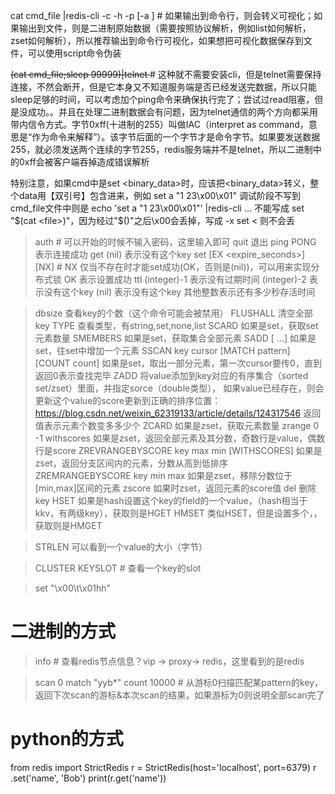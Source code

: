 cat cmd_file |redis-cli -c -h <ip> -p <port> [-a <password>]  # 如果输出到命令行，则会转义可视化；如果输出到文件，则是二进制原始数据（需要按照协议解析，例如list如何解析，zset如何解析），所以推荐输出到命令行可视化，如果想把可视化数据保存到文件，可以使用script命令伪装

~~(cat cmd_file;sleep 99999)|telnet <ip> <port>~~ # 这种就不需要安装cli，但是telnet需要保持连接，不然会断开，但是它本身又不知道服务端是否已经发送完数据，所以只能sleep足够的时间，可以考虑加个ping命令来确保执行完了；尝试过read阻塞，但是没成功。。并且在处理二进制数据会有问题，因为telnet通信的两个方向都采用带内信令方式。字节0xff(十进制的255）叫做IAC（interpret as command，意思是“作为命令来解释”）。该字节后面的一个字节才是命令字节。如果要发送数据255，就必须发送两个连续的字节255，redis服务端并不是telnet，所以二进制中的0xff会被客户端吞掉造成错误解析

特别注意，如果cmd中是set <key> <binary_data>时，应该把<binary_data>转义，整个data用【双引号】包含进来，例如
set a "1 23\x00\x01"
调试阶段不写到cmd_file文件中则是
echo 'set a "1 23\x00\x01"' |redis-cli ...
不能写成 set <key> "$(cat <file>)"，因为经过"$()"之后\x00会丢掉，写成 -x set <key> < <file>则不会丢

>auth <password> # 可以开始的时候不输入密码，这里输入即可
>quit 退出
>ping
PONG 表示连接成功
>get <keyname>
(nil) 表示没有这个key
>set <keyname> <keyvalue> [EX <expire_seconds>] [NX]  # NX 仅当不存在时才能set成功(OK，否则是(nil))，可以用来实现分布式锁
OK 表示设置成功
>ttl <keyname>
(integer)-1 表示没有过期时间
(integer)-2 表示没有这个key
(nil) 表示没有这个key
其他整数表示还有多少秒存活时间

>dbsize
查看key的个数（这个命令可能会被禁用）
>FLUSHALL
清空全部key
>TYPE <keyname>
查看类型，有string,set,none,list
>SCARD <keyname>
如果是set，获取set元素数量
>SMEMBERS <keyname>
如果是set，获取集合全部元素
>SADD <keyname> <value1> [<value2> ...]
如果是set，往set中增加一个元素
>SSCAN key cursor [MATCH pattern] [COUNT count]
如果是set，取出一部分元素，第一次cursor要传0，直到返回0表示查找完毕
>ZADD <keyname> <score> <value>
将value添加到key对应的有序集合（sorted set/zset）里面，并指定sorce（double类型），
如果value已经存在，则会更新这个value的score更新到正确的排序位置：https://blog.csdn.net/weixin_62319133/article/details/124317546
返回值表示元素个数变多多少个
>ZCARD <keyname>
如果是zset，获取元素数量
>zrange <keyname> 0 -1 withscores
如果是zset，返回全部元素及其分数，奇数行是value，偶数行是score
>ZREVRANGEBYSCORE key max min [WITHSCORES]
如果是zset，返回分支区间内的元素，分数从高到低排序
>ZREMRANGEBYSCORE key min max
如果是zset，移除分数位于[min,max]区间的元素
>zscore <keyname> <value>
如果时zset，返回元素的score值
>del <keyname>
删除key
>HSET <key> <field> <value>
如果是hash设置这个key的field的一个value，（hash相当于kkv，有两级key），获取则是HGET
>HMSET <key> <field1> <value1> <field2> <value2>
类似HSET，但是设置多个，，获取则是HMGET


>STRLEN <keyname>
可以看到一个value的大小（字节）

>CLUSTER KEYSLOT <keyname>  # 查看一个key的slot

>set <keyname> "\x00\t\x01hh"
# 二进制的方式
>info # 查看redis节点信息？vip -> proxy-> redis，这里看到的是redis

>scan 0 match "yyb*" count 10000  # 从游标0扫描匹配某pattern的key，返回下次scan的游标&本次scan的结果，如果游标为0则说明全部scan完了

# python的方式
from redis import StrictRedis
r = StrictRedis(host='localhost', port=6379)
r .set('name', 'Bob') 
print(r.get('name'))